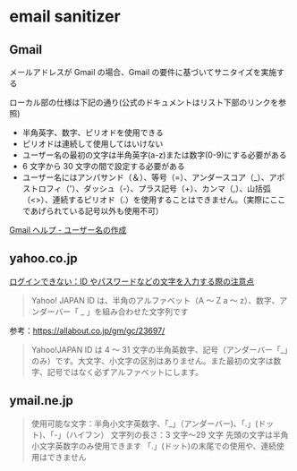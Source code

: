 # email sanitizer

## Gmail

メールアドレスが Gmail の場合、Gmail の要件に基づいてサニタイズを実施する

ローカル部の仕様は下記の通り(公式のドキュメントはリスト下部のリンクを参照)

- 半角英字、数字、ピリオドを使用できる
- ピリオドは連続して使用してはいけない
- ユーザー名の最初の文字は半角英字(a-z)または数字(0-9)にする必要がある
- 6 文字から 30 文字の間で設定する必要がある
- ユーザー名にはアンパサンド（＆）、等号（=）、アンダースコア（\_）、アポストロフィ（'）、ダッシュ（-）、プラス記号（+）、カンマ（,）、山括弧（<>）、連続するピリオド（.）を使用することはできません。（実際にここであげられている記号以外も使用不可）

[Gmail ヘルプ - ユーザー名の作成](https://support.google.com/mail/answer/9211434?hl=ja#:~:text=%E3%83%A6%E3%83%BC%E3%82%B6%E3%83%BC%E5%90%8D%E3%81%AB%E3%81%AF%E3%82%A2%E3%83%AB%E3%83%95%E3%82%A1%E3%83%99%E3%83%83%E3%83%88,%E4%BD%BF%E7%94%A8%E3%81%99%E3%82%8B%E3%81%93%E3%81%A8%E3%81%AF%E3%81%A7%E3%81%8D%E3%81%BE%E3%81%9B%E3%82%93%E3%80%82)

## yahoo.co.jp

[ログインできない：ID やパスワードなどの文字を入力する際の注意点](https://support.yahoo-net.jp/PccLogin/s/article/H000004668)

> Yahoo! JAPAN ID は、半角のアルファベット（A ～ Z a ～ z）、数字、アンダーバー「 \_ 」を組み合わせた文字列です

参考：https://allabout.co.jp/gm/gc/23697/

> Yahoo!JAPAN ID は 4 ～ 31 文字の半角英数字、記号（アンダーバー「\_」のみ）です。大文字、小文字の区別はありません。また最初の文字は数字、記号ではなく必ずアルファベットにします。

## ymail.ne.jp

> 使用可能な文字：半角小文字英数字、「\_」（アンダーバー)、「.」(ドット)、「-」（ハイフン）
> 文字列の長さ：3 文字〜29 文字
> 先頭の文字は半角小文字英数字のみ使用できます
> 「.」(ドット)の末尾での使用や、連続使用はできません
